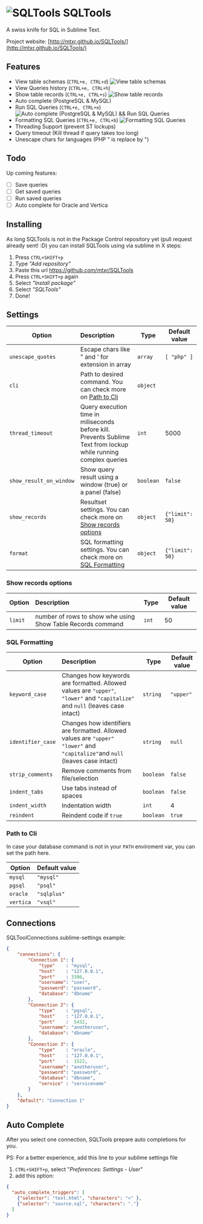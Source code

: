 ![SQLTools](https://github.com/mtxr/SQLTools/raw/images/icon.png?raw=true) SQLTools
===============

A swiss knife for SQL in Sublime Text.

Project website: [http://mtxr.github.io/SQLTools/](http://mtxr.github.io/SQLTools/)

## Features
* View table schemas (`CTRL+e, CTRL+d`)
![View table schemas](https://github.com/mtxr/SQLTools/raw/images/table_description.gif?raw=true)
* View Queries history (`CTRL+e, CTRL+h`)
* Show table records (`CTRL+e, CTRL+s`)
![Show table records](https://github.com/mtxr/SQLTools/raw/images/table_records.gif?raw=true)
* Auto complete (PostgreSQL & MySQL)
* Run SQL Queries (`CTRL+e, CTRL+e`)
![Auto complete (PostgreSQL & MySQL) && Run SQL Queries](https://github.com/mtxr/SQLTools/raw/images/execute_auto_complete.gif?raw=true)
* Formatting SQL Queries (`CTRL+e, CTRL+b`)
![Formatting SQL Queries](https://github.com/mtxr/SQLTools/raw/images/format_sql.gif?raw=true)
* Threading Support (prevent ST lockups)
* Query timeout (Kill thread if query takes too long)
* Unescape chars for languages (PHP \" is replace by ")

## Todo

Up coming features:

- [ ] Save queries
- [ ] Get saved queries
- [ ] Run saved queries
- [ ] Auto complete for Oracle and Vertica

## Installing

As long SQLTools is not in the Package Control repository yet (pull request already sent! :D) you can install SQLTools using via sublime in X steps:
1. Press `CTRL+SHIFT+p`
2. Type *"Add repository"* 
3. Paste this url https://github.com/mtxr/SQLTools
4. Press `CTRL+SHIFT+p` again
5. Select *"Install package"*
6. Select *"SQLTools"*
7. Done!

## Settings

| Option | Description | Type | Default value |
| --- | :--- | --- | --- |
| `unescape_quotes`| Escape chars like \" and \' for extension in array | `array` |`[ "php" ]` |
| `cli` | Path to desired command. You can check more on [Path to Cli](#path-to-commands) | `object` |  |
| `thread_timeout` | Query execution time in miliseconds before kill. Prevents Sublime Text from lockup while running complex queries | `int` | 5000 |
| `show_result_on_window` | Show query result using a window (true) or a panel (false) | `boolean` | `false` |
| `show_records` | Resultset settings. You can check more on [Show records options](#show-records-options) | `object` | `{"limit": 50}` |
| `format` | SQL formatting settings. You can check more on [SQL Formatting](#sql-formatting) | `object` | `{"limit": 50}` |

### <a id="show-records-options"></a>Show records options

| Option | Description | Type | Default value |
| --- | :--- | --- | --- |
| `limit`| number of rows to show whe using Show Table Records command | `int` | 50 |


### <a id="sql-formatting"></a>SQL Formatting

| Option | Description | Type | Default value |
| --- | :--- | --- | --- |
| `keyword_case` | Changes how keywords are formatted. Allowed values are `"upper"`, `"lower"` and `"capitalize"` and `null` (leaves case intact) | `string` | `"upper"` |
| `identifier_case` | Changes how identifiers are formatted. Allowed values are `"upper"` `"lower"` and `"capitalize"`and `null` (leaves case intact) | `string` | `null` |
| `strip_comments` | Remove comments from file/selection | `boolean` | `false` |
| `indent_tabs` | Use tabs instead of spaces | `boolean` | `false` |
| `indent_width` | Indentation width | `int` | 4 |
| `reindent` | Reindent code if `true` | `boolean` | `true` |

### <a id="path-to-commands"></a>Path to Cli

In case your database command is not in your `PATH` enviroment var, you can set the path here.

| Option | Default value |
| --- | --- |
| `mysql`|  `"mysql"` |
| `pgsql` | `"psql"` |
| `oracle` | `"sqlplus"` |
| `vertica` | `"vsql"` |

## Connections

SQLToolConnections.sublime-settings example:

```json
{
    "connections": {
        "Connection 1": {
            "type"    : "mysql",
            "host"    : "127.0.0.1",
            "port"    : 3306,
            "username": "user",
            "password": "password",
            "database": "dbname"
        },
        "Connection 2": {
            "type"    : "pgsql",
            "host"    : "127.0.0.1",
            "port"    :  5432,
            "username": "anotheruser",
            "database": "dbname"
        },
        "Connection 3": {
            "type"    : "oracle",
            "host"    : "127.0.0.1",
            "port"    :  1522,
            "username": "anotheruser",
            "password": "password",
            "database": "dbname",
            "service" : "servicename"
        }
    },
    "default": "Connection 1"
}
```


## Auto Complete

After you select one connection, SQLTools prepare auto completions for you.

PS: For a better experience, add this line to your sublime settings file

1. `CTRL+SHIFT+p`, select "*Preferences: Settings - User*"
2. add this option: 


```json
{
  "auto_complete_triggers": [
    {"selector": "text.html", "characters": "<" },
    {"selector": "source.sql", "characters": "."}
  ]
}
```
